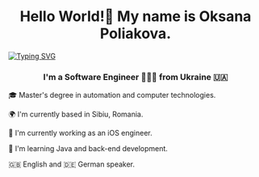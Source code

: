 <h1 align="center"> Hello World!👋 My name is Oksana Poliakova.</h1>

<a align="center" href="https://git.io/typing-svg"><img src="https://readme-typing-svg.herokuapp.com?font=Fira+Code&size=20&pause=1000&repeat=false&width=435&lines=I'm+a+Software+Engineer+%F0%9F%91%A9%F0%9F%8F%BC%E2%80%8D%F0%9F%92%BB+from+Ukraine+%F0%9F%87%BA%F0%9F%87%A6+" alt="Typing SVG" /></a>

<h3 align="center">I'm a Software Engineer 👩🏼‍💻 from Ukraine 🇺🇦 </h3>

<p> 🎓 Master's degree in automation and computer technologies.
<p> 🌍 I'm currently based in Sibiu, Romania.
<p> 🚀 I'm currently working as an iOS engineer.
<p> 🧠 I'm learning Java and back-end development.
<p> 🇬🇧 English and 🇩🇪 German speaker.

<!---
oksana-poliakova/oksana-poliakova is a ✨ special ✨ repository because its `README.md` (this file) appears on your GitHub profile.
You can click the Preview link to take a look at your changes.
--->
